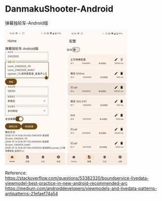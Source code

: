# DanmakuShooter-Android
弹幕独轮车-Android版

<div style="display:inline-block">
<img src="./docs/Screenshot_20250114-153652.png" alt="Screenshot_20250114-153652.png" width="200">
<img src="./docs/Screenshot_20250114-153529.png" alt="Screenshot_20250114-153529.png" width="200">
</div>

Reference:  
<https://stackoverflow.com/questions/53382320/boundservice-livedata-viewmodel-best-practice-in-new-android-recommended-arc>  
<https://medium.com/androiddevelopers/viewmodels-and-livedata-patterns-antipatterns-21efaef74a54>